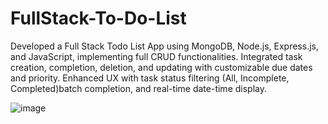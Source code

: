 # FullStack-To-Do-List
Developed a Full Stack Todo List App using MongoDB, Node.js, Express.js, and JavaScript, implementing full CRUD functionalities. Integrated task creation, completion, deletion, and updating with customizable due dates and priority. Enhanced UX with task status filtering (All, Incomplete, Completed)batch completion, and real-time date-time display.

![image](https://github.com/user-attachments/assets/92cdd765-a76e-4aa5-8167-580da51b462f)
